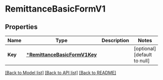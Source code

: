 # RemittanceBasicFormV1

## Properties
Name | Type | Description | Notes
------------ | ------------- | ------------- | -------------
**Key** | [***RemittanceBasicFormV1Key**](Remittance_basic_form.v1_key.md) |  | [optional] [default to null]

[[Back to Model list]](../README.md#documentation-for-models) [[Back to API list]](../README.md#documentation-for-api-endpoints) [[Back to README]](../README.md)

